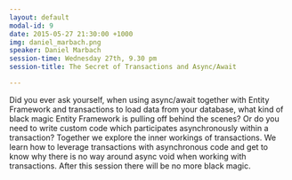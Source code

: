```yaml
---
layout: default
modal-id: 9
date: 2015-05-27 21:30:00 +1000
img: daniel_marbach.png
speaker: Daniel Marbach
session-time: Wednesday 27th, 9.30 pm
session-title: The Secret of Transactions and Async/Await

---
```

Did you ever ask yourself, when using async/await together with Entity Framework and transactions to load data from your database, what kind of black magic Entity Framework is pulling off behind the scenes? Or do you need to write custom code which participates asynchronously within a transaction? Together we explore the inner workings of transactions. We learn how to leverage transactions with asynchronous code and get to know why there is no way around async void when working with transactions. After this session there will be no more black magic.